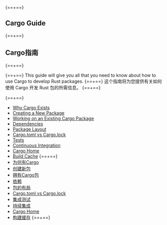 {==+==}
## Cargo Guide
{==+==}
## Cargo指南
{==+==}

{==+==}
This guide will give you all that you need to know about how to use Cargo to
develop Rust packages.
{==+==}
这个指南将为您提供有关如何使用 Cargo 开发 Rust 包的所需信息。
{==+==}

{==+==}
* [Why Cargo Exists](why-cargo-exists.md)
* [Creating a New Package](creating-a-new-project.md)
* [Working on an Existing Cargo Package](working-on-an-existing-project.md)
* [Dependencies](dependencies.md)
* [Package Layout](project-layout.md)
* [Cargo.toml vs Cargo.lock](cargo-toml-vs-cargo-lock.md)
* [Tests](tests.md)
* [Continuous Integration](continuous-integration.md)
* [Cargo Home](cargo-home.md)
* [Build Cache](build-cache.md)
{==+==}
* [为何有Cargo](why-cargo-exists.md)
* [创建新包](creating-a-new-project.md)
* [拥有Cargo包](working-on-an-existing-project.md)
* [依赖](dependencies.md)
* [包的布局](project-layout.md)
* [Cargo.toml vs Cargo.lock](cargo-toml-vs-cargo-lock.md)
* [集成测试](tests.md)
* [持续集成](continuous-integration.md)
* [Cargo Home](cargo-home.md)
* [构建缓存](build-cache.md)
{==+==}

